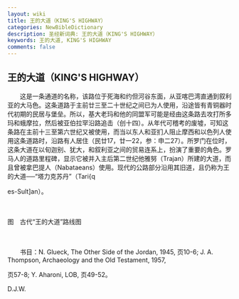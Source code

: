 ```yaml
---
layout: wiki
title: 王的大道（KING'S HIGHWAY）
categories: NewBibleDictionary
description: 圣经新词典: 王的大道（KING'S HIGHWAY）
keywords: 王的大道, KING'S HIGHWAY
comments: false
---
```


## 王的大道（KING'S HIGHWAY）

　　这是一条通道的名称，该路位于死海和约但河谷东面，从亚喀巴湾直通到叙利亚的大马色。这条道路于主前廿三至二十世纪之间已为人使用，沿途皆有青铜器时代初期的民居与堡垒。所以，基大老玛和他的同盟军可能是经由这条路去攻打所多玛和蛾摩拉，然后被亚伯拉罕沿路追击（创十四）。从年代可稽考的废墟，可知这条路在主前十三至第六世纪又被使用，而当以东人和亚扪人阻止摩西和以色列人使用这条道路时，沿路有人居住（民廿17，廿一22，参：申二27）。所罗门在位时，这条大道在以旬迦别、犹大，和叙利亚之间的贸易连系上，扮演了重要的角色。罗马人的道路里程碑，显示它被并入主后第二世纪他雅努（Trajan）所建的大道，而且曾被拿巴提人（Nabataeans）使用。现代的公路部分沿用其旧道，且仍称为王的大道──“塔力克苏丹”（Tari{q

es-Sult]an）。

　





图　古代“王的大道”路线图

　

　　书目：N. Glueck, The Other Side of the Jordan, 1945, 页10-6; J. A. Thompson, Archaeology and the Old Testament, 1957,

页57-8; Y. Aharoni, LOB, 页49-52。

D.J.W.








